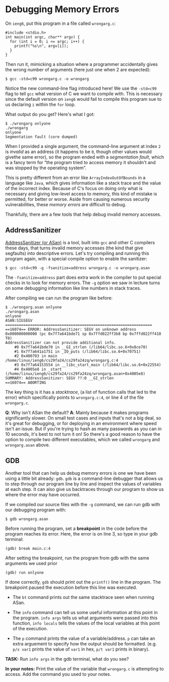 # Debugging Memory Errors

On `ieng6`, put this program in a file called `wrongarg.c`:

```
#include <stdio.h>
int main(int argc, char** argv) {
  for (int i = 0; i <= argc; i++) {
    printf("%s\n", argv[i]);
  }
}
```

Then run it, mimicking a situation where a programmer accidentally gives the wrong number of arguments (here just one when 2 are expected):

```
$ gcc -std=c99 wrongarg.c -o wrongarg 
```
Notice the new command-line flag introduced here! We use the `-std=c99` flag to tell `gcc` what version of C we want to compile with. This is necessary since the default version on `ieng6` would fail to compile this program sue to us declaring `i` within the `for` loop.

What output do you get? Here's what I got:

```
$ ./wrongarg onlyone
./wrongarg
onlyone
Segmentation fault (core dumped)
```

When I provided a single argument, the command-line argument at index `2` is _invalid_ as an address (it happens to be `0`, though other values would givethe same error), so the program ended with a _segmentation fault_, which is a fancy term for “the program tried to access memory it shouldn't and was stopped by the operating system”.

This is pretty different from an error like `ArrayIndexOutOfBounds` in a language like `Java`, which gives information like a stack trace and the value of the incorrect index. Because of C's focus on doing only what is necessary and giving low-level access to memory, this kind of mistake is permitted, for better or worse. Aside from causing numerous security vulnerabilities, these _memory errors_ are difficult to debug.

Thankfully, there are a few tools that help debug invalid memory accesses.

## AddressSanitizer

[AddressSanitizer (or ASan)](https://github.com/google/sanitizers/wiki/addresssanitizer) is a tool, built into `gcc` and other C compilers these days, that turns invalid memory accesses (the kind that give segfaults) into descriptive errors. Let's try compiling and running this program again, with a special compile option to enable the sanitizer:

```
$ gcc -std=c99 -g -fsanitize=address wrongarg.c -o wrongarg.asan
```

The `-fsanitize=address` part does extra work in the compiler to put special checks in to look for memory errors. The `-g` option we saw in lecture turns on some debugging information like line numbers in stack traces.
  
After compiling we can run the program like before:

```
$ ./wrongarg.asan onlyone
./wrongarg.asan
onlyone
ASAN:SIGSEGV
=================================================================
==16074== ERROR: AddressSanitizer: SEGV on unknown address 0x000000000000 (pc 0x7f7a641bde71 sp 0x7ffd022ff3b8 bp 0x7ffd022ff410 T0)
AddressSanitizer can not provide additional info.
    #0 0x7f7a641bde70 in __GI_strlen (/lib64/libc.so.6+0x8ce70)
    #1 0x7f7a641a1751 in _IO_puts (/lib64/libc.so.6+0x70751)
    #2 0x400703 in main /home/linux/ieng6/cs29fa24/cs29fa24zq/wrongarg.c:4
    #3 0x7f7a64153554 in __libc_start_main (/lib64/libc.so.6+0x22554)
    #4 0x4005e8 in _start (/home/linux/ieng6/cs29fa24/cs29fa24zq/wrongarg.asan+0x4005e8)
SUMMARY: AddressSanitizer: SEGV ??:0 __GI_strlen
==16074== ABORTING
```

The key thing is it has a _stacktrace_, (a list of function calls that led to the error) which specifically points to `wrongarg.c:4`, or line 4 of the file `wrongarg.c`.

**Q**: Why isn't ASan the default? 
**A**: Mainly because it makes programs significantly slower. On small test cases and inputs that's not a big deal, so it's great for debugging, or for deploying in an environment where speed isn't an issue. But if you're trying to hash as many passwords as you can in 10 seconds, it's best to not turn it on! 
So there's a good reason to have the option to compile two different executables, which we called `wrongarg` and `wrongarg.asan` above.

## GDB
Another tool that can help us debug memory errors is one we have been using a little bit already: `gdb`. 
`gdb` is a command-line debugger that allows us to step through our program line by line and inspect the values of variables at each step. It can also give us backtraces through our program to show us where the error may have occurred.

If we compiled our source files with the `-g` command, we can run gdb with our debugging program with:
``` 
$ gdb wrongarg.asan
```

Before running the program, set a **breakpoint** in the code before the program reaches its error. Here, the error is on line 3, so type in your gdb terminal:
``` 
(gdb) break main.c:4
```

After setting the breakpoint, run the program from gdb with the same arguments we used prior
``` 
(gdb) run onlyone
```

If done correctly, `gdb` should print out the `printf()` line in the program. The breakpoint paused the execution before this line was executed.

* The `bt` command prints out the same stacktrace seen when running ASan.

* The `info` command can tell us some useful information at this point in the program. `info args` tells us what arguments were passed into this function, `info locals` tells the values of the local variables at this point of the execution.
* The `p` command prints the value of a variable/address. `p` can take an extra arguement to specify how the output should be formatted. (e.g. `p/x var1` prints the value of `var1` in hex, `p/t var1` prints in binary).

**TASK:** Run `info args` in the gdb terminal, what do you see?

**In your notes:** Print the value of the variable that `wrongarg.c` is attempting to access. Add the command you used to your notes.
